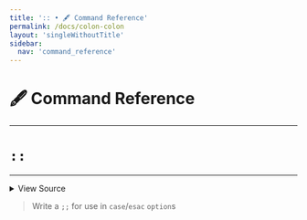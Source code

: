 ```yaml
---
title: ':: • 🖋️ Command Reference'
permalink: /docs/colon-colon
layout: 'singleWithoutTitle'
sidebar:
  nav: 'command_reference'
---
```


# 🖋️ Command Reference

---

# `::`

---



<details>
  <summary>View Source</summary>

{% highlight sh %}

!fn --shellpen-private writeDSL --write-null-if-last-empty
!fn --shellpen-private writeDSL writeln ";;"
!fn --shellpen-private writeDSL --pop
{% endhighlight %}

</details>



> Write a `;;` for use in `case`/`esac` `option`s







